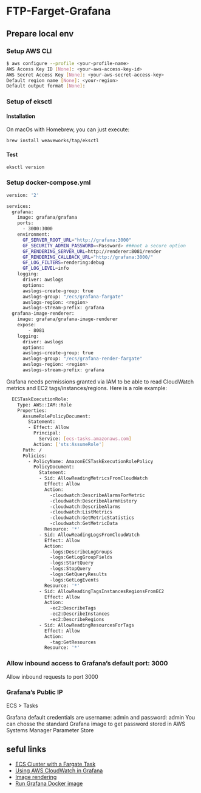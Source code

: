 # FTP-Farget-Grafana

## Prepare local env

### Setup AWS CLI

```bash
$ aws configure --profile <your-profile-name>
AWS Access Key ID [None]: <your-aws-access-key-id>
AWS Secret Access Key [None]: <your-aws-secret-access-key>
Default region name [None]: <your-region>
Default output format [None]:
```

### Setup of eksctl

#### Installation
On macOs with Homebrew, you can just execute:

```bash
brew install weaveworks/tap/eksctl
```

#### Test
```eksctl version```

### Setup docker-compose.yml

```bash
version: '2'

services:
  grafana:
    image: grafana/grafana
    ports:
      - 3000:3000
    environment:
      GF_SERVER_ROOT_URL="http://grafana:3000"
      GF_SECURITY_ADMIN_PASSWORD=<Password> ###not a secure option
      GF_RENDERING_SERVER_URL=http://renderer:8081/render
      GF_RENDERING_CALLBACK_URL="http://grafana:3000/"
      GF_LOG_FILTERS=rendering:debug
      GF_LOG_LEVEL=info
    logging:
      driver: awslogs
      options: 
      awslogs-create-group: true
      awslogs-group: "/ecs/grafana-fargate"
      awslogs-region: <region>
      awslogs-stream-prefix: grafana
  grafana-image-renderer:
    image: grafana/grafana-image-renderer
    expose:
        - 8081
    logging:
      driver: awslogs
      options: 
      awslogs-create-group: true
      awslogs-group: "/ecs/grafana-render-fargate"
      awslogs-region: <region>
      awslogs-stream-prefix: grafana
```

Grafana needs permissions granted via IAM to be able to read CloudWatch metrics and EC2 tags/instances/regions. 
Here is a role example:
```bash
  ECSTaskExecutionRole:
    Type: AWS::IAM::Role
    Properties:
      AssumeRolePolicyDocument:
        Statement:
        - Effect: Allow
          Principal:
            Service: [ecs-tasks.amazonaws.com]
          Action: ['sts:AssumeRole']
      Path: /
      Policies:
        - PolicyName: AmazonECSTaskExecutionRolePolicy
          PolicyDocument:
            Statement:
            - Sid: AllowReadingMetricsFromCloudWatch
              Effect: Allow
              Action:
                -cloudwatch:DescribeAlarmsForMetric
                -cloudwatch:DescribeAlarmHistory
                -cloudwatch:DescribeAlarms
                -cloudwatch:ListMetrics
                -cloudwatch:GetMetricStatistics
                -cloudwatch:GetMetricData
              Resource: '*'
            - Sid: AllowReadingLogsFromCloudWatch
              Effect: Allow
              Action:
                -logs:DescribeLogGroups
                -logs:GetLogGroupFields
                -logs:StartQuery
                -logs:StopQuery
                -logs:GetQueryResults
                -logs:GetLogEvents
              Resource: '*'
            - Sid: AllowReadingTagsInstancesRegionsFromEC2
              Effect: Allow
              Action:
                -ec2:DescribeTags 
                -ec2:DescribeInstances
                -ec2:DescribeRegions
            - Sid: AllowReadingResourcesForTags
              Effect: Allow
              Action:
                -tag:GetResources
              Resource: '*'
```
### Allow inbound access to Grafana’s default port: 3000
Allow inbound requests to port 3000

### Grafana’s Public IP
ECS > Tasks 

Grafana default credentials are username: admin and password: admin
You can chosse the standard Grafana image to get password stored in AWS Systems Manager Parameter Store


## seful links 

* [ECS Cluster with a Fargate Task](https://docs.aws.amazon.com/AmazonECS/latest/developerguide/ecs-cli-tutorial-fargate.html)
* [Using AWS CloudWatch in Grafana](https://grafana.com/docs/grafana/latest/datasources/cloudwatch/)
* [Image rendering](https://grafana.com/docs/grafana/latest/administration/image_rendering/)
* [Run Grafana Docker image](https://grafana.com/docs/grafana/latest/installation/docker/)




